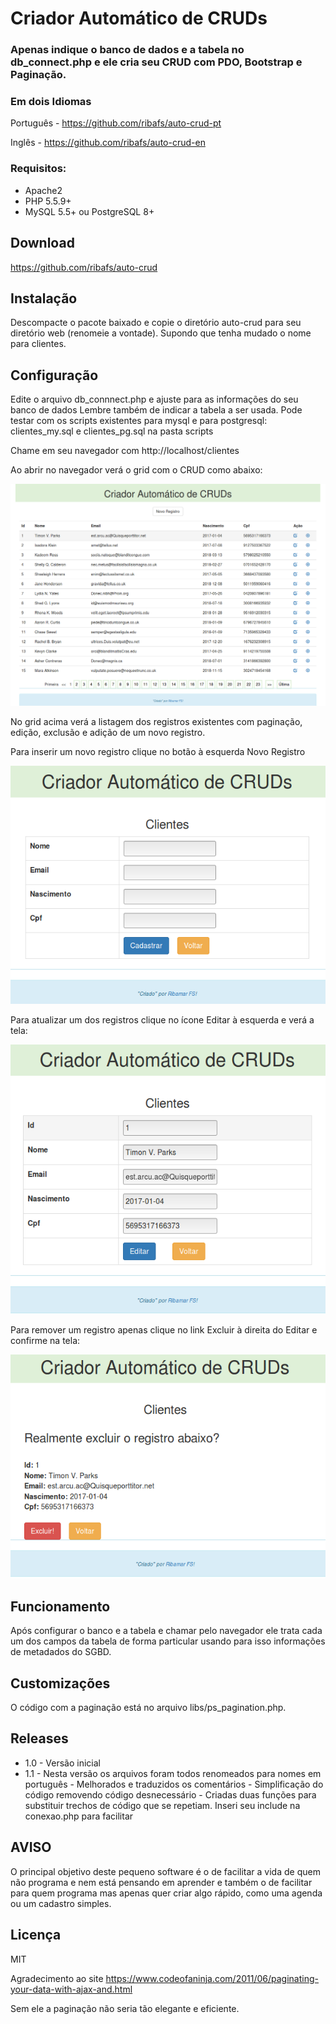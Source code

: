 # Criador Automático de CRUDs

### Apenas indique o banco de dados e a tabela no db_connect.php e ele cria seu CRUD com PDO, Bootstrap e Paginação.

### Em dois Idiomas
Português - https://github.com/ribafs/auto-crud-pt

Inglês - https://github.com/ribafs/auto-crud-en

### Requisitos:
- Apache2
- PHP 5.5.9+
- MySQL 5.5+ ou PostgreSQL 8+

## Download
https://github.com/ribafs/auto-crud

## Instalação
Descompacte o pacote baixado e copie o diretório auto-crud para seu diretório web (renomeie a vontade).
Supondo que tenha mudado o nome para clientes.

## Configuração

Edite o arquivo db_connnect.php e ajuste para as informações do seu banco de dados
Lembre também de indicar a tabela a ser usada.
Pode testar com os scripts existentes para mysql e para postgresql: clientes_my.sql e clientes_pg.sql na pasta scripts

Chame em seu navegador com
http://localhost/clientes

Ao abrir no navegador verá o grid com o CRUD como abaixo:

<img src="imagens/grid.png">

No grid acima verá a listagem dos registros existentes com paginação, edição, exclusão e adição de um novo registro.

Para inserir um novo registro clique no botão à esquerda Novo Registro

<img src="imagens/insert.png">

Para atualizar um dos registros clique no ícone Editar à esquerda e verá a tela:

<img src="imagens/update.png">

Para remover um registro apenas clique no link Excluir à direita do Editar e confirme na tela:

<img src="imagens/delete.png">

## Funcionamento

Após configurar o banco e a tabela e chamar pelo navegador ele trata cada um dos campos da tabela de forma particular usando para isso informações de metadados do SGBD.

## Customizações

O código com a paginação está no arquivo libs/ps_pagination.php.

## Releases

- 1.0 - Versão inicial
- 1.1 - Nesta versão os arquivos foram todos renomeados para nomes em português
      - Melhorados e traduzidos os comentários
      - Simplificação do código removendo código desnecessário
      - Criadas duas funções para substituir trechos de código que se repetiam. Inseri seu include na conexao.php para facilitar

## AVISO
O principal objetivo deste pequeno software é o de facilitar a vida de quem não programa e nem está pensando em aprender e também o de facilitar para quem programa mas apenas quer criar algo rápido, como uma agenda ou um cadastro simples.

## Licença

MIT

Agradecimento ao site
https://www.codeofaninja.com/2011/06/paginating-your-data-with-ajax-and.html

Sem ele a paginação não seria tão elegante e eficiente.
